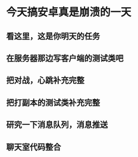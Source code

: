 # 今天搞安卓真是崩溃的一天

## 看这里，这是你明天的任务

## 在服务器那边写客户端的测试类吧
## 把对战，心跳补充完整
## 把打副本的测试类补充完整
## 研究一下消息队列，消息推送
## 聊天室代码整合